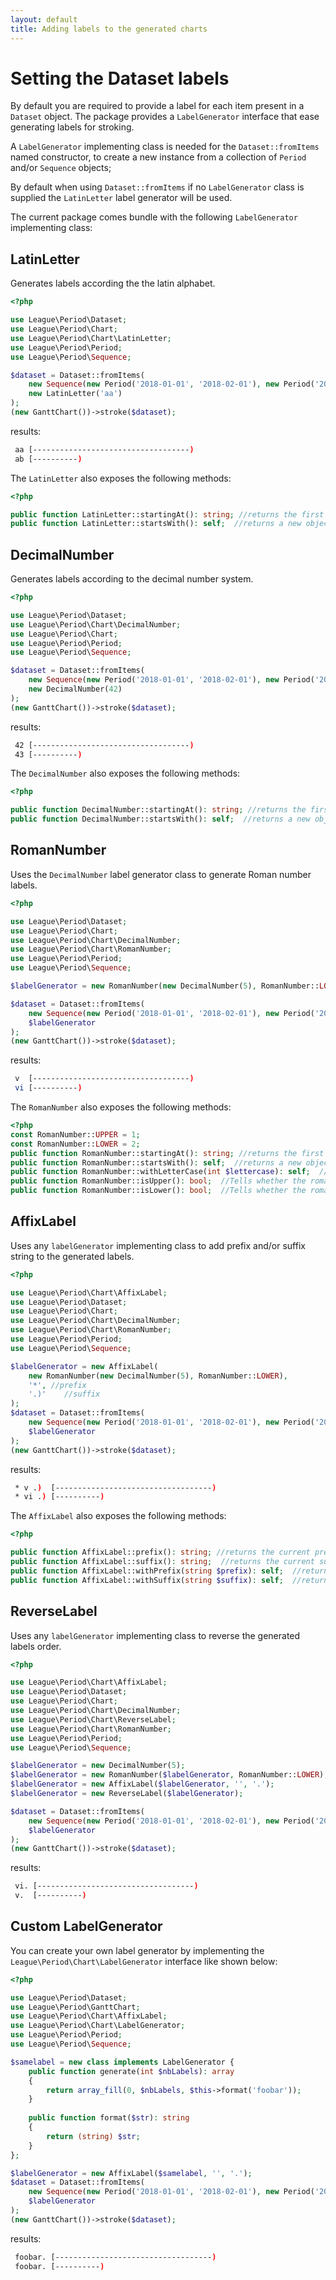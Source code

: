 ```yaml
---
layout: default
title: Adding labels to the generated charts
---
```


# Setting the Dataset labels

By default you are required to provide a label for each item present in a `Dataset` object.
The package provides a `LabelGenerator` interface that ease generating labels for stroking.

A `LabelGenerator` implementing class is needed for the `Dataset::fromItems` named constructor, to create a new instance from a collection of `Period` and/or `Sequence` objects;

<p class="message-notice">By default when using <code>Dataset::fromItems</code> if no <code>LabelGenerator</code> class is supplied the <code>LatinLetter</code> label generator will be used.</p>

The current package comes bundle with the following `LabelGenerator` implementing class:

## LatinLetter

Generates labels according the the latin alphabet.

~~~php
<?php

use League\Period\Dataset;
use League\Period\Chart;
use League\Period\Chart\LatinLetter;
use League\Period\Period;
use League\Period\Sequence;

$dataset = Dataset::fromItems(
    new Sequence(new Period('2018-01-01', '2018-02-01'), new Period('2018-01-15', '2018-02-01')),
    new LatinLetter('aa')
);
(new GanttChart())->stroke($dataset);
~~~

results:

~~~bash
 aa [-----------------------------------)
 ab [----------)
~~~

The `LatinLetter` also exposes the following methods:

~~~php
<?php

public function LatinLetter::startingAt(): string; //returns the first letter to be used
public function LatinLetter::startsWith(): self;  //returns a new object with a new starting letter
~~~

## DecimalNumber

Generates labels according to the decimal number system.

~~~php
<?php

use League\Period\Dataset;
use League\Period\Chart\DecimalNumber;
use League\Period\Chart;
use League\Period\Period;
use League\Period\Sequence;

$dataset = Dataset::fromItems(
    new Sequence(new Period('2018-01-01', '2018-02-01'), new Period('2018-01-15', '2018-02-01')),
    new DecimalNumber(42)
);
(new GanttChart())->stroke($dataset);
~~~

results:

~~~bash
 42 [-----------------------------------)
 43 [----------)
~~~

The `DecimalNumber` also exposes the following methods:

~~~php
<?php

public function DecimalNumber::startingAt(): string; //returns the first decimal number to be used
public function DecimalNumber::startsWith(): self;  //returns a new object with a new starting decimal number
~~~

## RomanNumber

Uses the `DecimalNumber` label generator class to generate Roman number labels.

~~~php
<?php

use League\Period\Dataset;
use League\Period\Chart;
use League\Period\Chart\DecimalNumber;
use League\Period\Chart\RomanNumber;
use League\Period\Period;
use League\Period\Sequence;

$labelGenerator = new RomanNumber(new DecimalNumber(5), RomanNumber::LOWER);

$dataset = Dataset::fromItems(
    new Sequence(new Period('2018-01-01', '2018-02-01'), new Period('2018-01-15', '2018-02-01')),
    $labelGenerator
);
(new GanttChart())->stroke($dataset);
~~~

results:

~~~bash
 v  [-----------------------------------)
 vi [----------)
~~~

The `RomanNumber` also exposes the following methods:

~~~php
<?php
const RomanNumber::UPPER = 1;
const RomanNumber::LOWER = 2;
public function RomanNumber::startingAt(): string; //returns the first decimal number to be used
public function RomanNumber::startsWith(): self;  //returns a new object with a new starting decimal number
public function RomanNumber::withLetterCase(int $lettercase): self;  //returns a new object with a new letter casing
public function RomanNumber::isUpper(): bool;  //Tells whether the roman letter is upper cased.
public function RomanNumber::isLower(): bool;  //Tells whether the roman letter is lower cased.
~~~

## AffixLabel

Uses any `labelGenerator` implementing class to add prefix and/or suffix string to the generated labels.

~~~php
<?php

use League\Period\Chart\AffixLabel;
use League\Period\Dataset;
use League\Period\Chart;
use League\Period\Chart\DecimalNumber;
use League\Period\Chart\RomanNumber;
use League\Period\Period;
use League\Period\Sequence;

$labelGenerator = new AffixLabel(
    new RomanNumber(new DecimalNumber(5), RomanNumber::LOWER),
    '*', //prefix
    '.)'    //suffix
);
$dataset = Dataset::fromItems(
    new Sequence(new Period('2018-01-01', '2018-02-01'), new Period('2018-01-15', '2018-02-01')),
    $labelGenerator
);
(new GanttChart())->stroke($dataset);
~~~

results:

~~~bash
 * v .)  [-----------------------------------)
 * vi .) [----------)
~~~

The `AffixLabel` also exposes the following methods:

~~~php
<?php

public function AffixLabel::prefix(): string; //returns the current prefix
public function AffixLabel::suffix(): string;  //returns the current suffix
public function AffixLabel::withPrefix(string $prefix): self;  //returns a new object with a new prefix
public function AffixLabel::withSuffix(string $suffix): self;  //returns a new object with a new suffix
~~~

## ReverseLabel

Uses any `labelGenerator` implementing class to reverse the generated labels order.

~~~php
<?php

use League\Period\Chart\AffixLabel;
use League\Period\Dataset;
use League\Period\Chart;
use League\Period\Chart\DecimalNumber;
use League\Period\Chart\ReverseLabel;
use League\Period\Chart\RomanNumber;
use League\Period\Period;
use League\Period\Sequence;

$labelGenerator = new DecimalNumber(5);
$labelGenerator = new RomanNumber($labelGenerator, RomanNumber::LOWER);
$labelGenerator = new AffixLabel($labelGenerator, '', '.');
$labelGenerator = new ReverseLabel($labelGenerator);

$dataset = Dataset::fromItems(
    new Sequence(new Period('2018-01-01', '2018-02-01'), new Period('2018-01-15', '2018-02-01')),
    $labelGenerator
);
(new GanttChart())->stroke($dataset);
~~~

results:

~~~bash
 vi. [-----------------------------------)
 v.  [----------)
~~~

## Custom LabelGenerator

You can create your own label generator by implementing the `League\Period\Chart\LabelGenerator` interface like shown below:

~~~php
<?php

use League\Period\Dataset;
use League\Period\GanttChart;
use League\Period\Chart\AffixLabel;
use League\Period\Chart\LabelGenerator;
use League\Period\Period;
use League\Period\Sequence;

$samelabel = new class implements LabelGenerator {
    public function generate(int $nbLabels): array
    {
        return array_fill(0, $nbLabels, $this->format('foobar'));
    }
        
    public function format($str): string
    {
        return (string) $str;
    }
};

$labelGenerator = new AffixLabel($samelabel, '', '.');
$dataset = Dataset::fromItems(
    new Sequence(new Period('2018-01-01', '2018-02-01'), new Period('2018-01-15', '2018-02-01')),
    $labelGenerator
);
(new GanttChart())->stroke($dataset);
~~~

results:

~~~bash
 foobar. [-----------------------------------)
 foobar. [----------)
~~~
